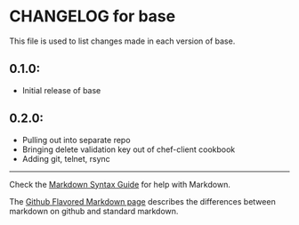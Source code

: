 # CHANGELOG for base

This file is used to list changes made in each version of base.

## 0.1.0:

* Initial release of base

## 0.2.0:

- Pulling out into separate repo
- Bringing delete validation key out of chef-client cookbook
- Adding git, telnet, rsync

- - -
Check the [Markdown Syntax Guide](http://daringfireball.net/projects/markdown/syntax) for help with Markdown.

The [Github Flavored Markdown page](http://github.github.com/github-flavored-markdown/) describes the differences between markdown on github and standard markdown.
